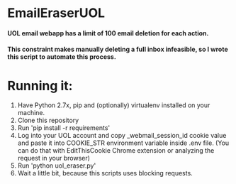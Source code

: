 # EmailEraserUOL

#### UOL email webapp has a limit of 100 email deletion for each action.
#### This constraint makes manually deleting a full inbox infeasible, so I wrote this script to automate this process.

# Running it:
1. Have Python 2.7x, pip and (optionally) virtualenv installed on your machine. 
1. Clone this repository
1. Run 'pip install -r requirements'
1. Log into your UOL account and copy _webmail_session_id cookie value and paste it into COOKIE_STR environment variable inside .env file. (You can do that with EditThisCookie Chrome extension or analyzing the request in your browser)
1. Run 'python uol_eraser.py'
1. Wait a little bit, because this scripts uses blocking requests.
